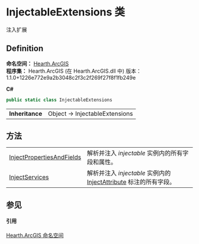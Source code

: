 # InjectableExtensions 类


注入扩展



## Definition
**命名空间：** <a href="N_Hearth_ArcGIS">Hearth.ArcGIS</a>  
**程序集：** Hearth.ArcGIS (在 Hearth.ArcGIS.dll 中) 版本：1.1.0+1226e772e9a2b3048c2f3c2f269f27f8f1fb249e

**C#**
``` C#
public static class InjectableExtensions
```

<table><tr><td><strong>Inheritance</strong></td><td>Object  →  InjectableExtensions</td></tr>
</table>



## 方法
<table>
<tr>
<td><a href="M_Hearth_ArcGIS_InjectableExtensions_InjectPropertiesAndFields">InjectPropertiesAndFields</a></td>
<td>解析并注入 <em>injectable</em> 实例内的所有字段和属性。</td></tr>
<tr>
<td><a href="M_Hearth_ArcGIS_InjectableExtensions_InjectServices">InjectServices</a></td>
<td>解析并注入 <em>injectable</em> 实例内的 <a href="T_Hearth_ArcGIS_InjectAttribute">InjectAttribute</a> 标注的所有字段。</td></tr>
</table>

## 参见


#### 引用
<a href="N_Hearth_ArcGIS">Hearth.ArcGIS 命名空间</a>  
